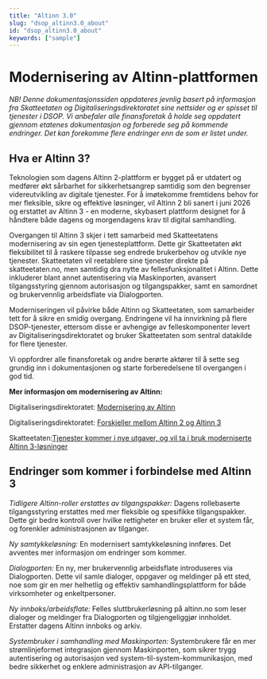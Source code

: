 ```yaml
---
title: "Altinn 3.0"
slug: "dsop_altinn3.0_about"
id: "dsop_altinn3.0_about"
keywords: ["sample"]
---
```


# Modernisering av Altinn-plattformen

*NB! Denne dokumentasjonssiden oppdateres jevnlig basert på informasjon fra Skatteetaten og Digitaliseringsdirektoratet sine nettsider og er spisset til tjenester i DSOP. Vi anbefaler alle finansforetak å holde seg oppdatert gjennom etatenes dokumentasjon og forberede seg på kommende endringer. Det kan forekomme flere endringer enn de som er listet under.*

## Hva er Altinn 3?
Teknologien som dagens Altinn 2-plattform er bygget på er utdatert og medfører økt sårbarhet for sikkerhetsangrep samtidig som den begrenser videreutvikling av digitale tjenester. For å imøtekomme fremtidens behov for mer fleksible, sikre og effektive løsninger, vil Altinn 2 bli sanert i juni 2026 og erstattet av Altinn 3 - en moderne, skybasert plattform designet for å håndtere både dagens og morgendagens krav til digital samhandling.

Overgangen til Altinn 3 skjer i tett samarbeid med Skatteetatens modernisering av sin egen tjenesteplattform. Dette gir Skatteetaten økt fleksibilitet til å raskere tilpasse seg endrede brukerbehov og utvikle nye tjenester. Skatteetaten vil reetablere sine tjenester direkte på skatteetaten.no, men samtidig dra nytte av fellesfunksjonalitet i Altinn. Dette inkluderer blant annet autentisering via Maskinporten, avansert tilgangsstyring gjennom autorisasjon og tilgangspakker, samt en samordnet og brukervennlig arbeidsflate via Dialogporten.

Moderniseringen vil påvirke både Altinn og Skatteetaten, som samarbeider tett for å sikre en smidig overgang. Endringene vil ha innvirkning på flere DSOP-tjenester, ettersom disse er avhengige av felleskomponenter levert av Digitaliseringsdirektoratet og bruker Skatteetaten som sentral datakilde for flere tjenester.

Vi oppfordrer alle finansforetak og andre berørte aktører til å sette seg grundig inn i dokumentasjonen og starte forberedelsene til overgangen i god tid.

**Mer informasjon om modernisering av Altinn:**

Digitaliseringsdirektoratet: [Modernisering av Altinn](https://samarbeid.digdir.no/altinn/modernisering-av-altinn/2331)

Digitaliseringsdirektoratet: [Forskjeller mellom Altinn 2 og Altinn 3](https://docs.altinn.studio/nb/correspondence/transition/differences/)

Skatteetaten:[Tjenester kommer i nye utgaver, og vil ta i bruk moderniserte Altinn 3-løsninger](https://www.skatteetaten.no/bedrift-og-organisasjon/reetableringaltinn/)

## Endringer som kommer i forbindelse med Altinn 3
*Tidligere Altinn-roller erstattes av tilgangspakker:* Dagens rollebaserte tilgangsstyring erstattes med mer fleksible og spesifikke tilgangspakker. Dette gir bedre kontroll over hvilke rettigheter en bruker eller et system får, og forenkler administrasjonen av tilganger.

*Ny samtykkeløsning:* En modernisert samtykkeløsning innføres. Det avventes mer informasjon om endringer som kommer.

*Dialogporten:* En ny, mer brukervennlig arbeidsflate introduseres via Dialogporten. Dette vil samle dialoger, oppgaver og meldinger på ett sted, noe som gir en mer helhetlig og effektiv samhandlingsplattform for både virksomheter og enkeltpersoner.

*Ny innboks/arbeidsflate:* Felles sluttbrukerløsning på altinn.no som leser dialoger og meldinger fra Dialogporten og tilgjengeliggjør innholdet. Erstatter dagens Altinn innboks og arkiv.

*Systembruker i samhandling med Maskinporten:* Systembrukere får en mer strømlinjeformet integrasjon gjennom Maskinporten, som sikrer trygg autentisering og autorisasjon ved system-til-system-kommunikasjon, med bedre sikkerhet og enklere administrasjon av API-tilganger.

